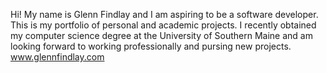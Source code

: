 

Hi! My name is Glenn Findlay and I am aspiring to be a software developer. This is my portfolio of personal and academic projects. I recently obtained my computer science degree at the University of Southern Maine and am looking forward to working professionally and pursing new projects.
www.glennfindlay.com

<!--
**Glenn2341/Glenn2341** is a ✨ _special_ ✨ repository because its `README.md` (this file) appears on your GitHub profile.

Here are some ideas to get you started:

- 🔭 I’m currently working on ...
- 🌱 I’m currently learning ...
- 👯 I’m looking to collaborate on ...
- 🤔 I’m looking for help with ...
- 💬 Ask me about ...
- 📫 How to reach me: ...
- 😄 Pronouns: ...
- ⚡ Fun fact: ...
-->
